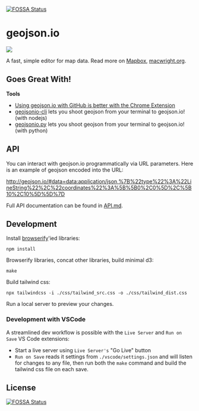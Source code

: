 [![FOSSA Status](https://app.fossa.io/api/projects/git%2Bhttps%3A%2F%2Fgithub.com%2Fmapbox%2Fgeojson.io.svg?type=shield)](https://app.fossa.io/projects/git%2Bhttps%3A%2F%2Fgithub.com%2Fmapbox%2Fgeojson.io?ref=badge_shield)

# geojson.io

![](http://i.cloudup.com/kz3BAF7Hnx.png)

A fast, simple editor for map data. Read more on [Mapbox](https://www.mapbox.com/blog/geojsonio-announce/),
[macwright.org](https://macwright.org/2013/07/26/geojsonio.html).

## Goes Great With!

**Tools**

- [Using geojson.io with GitHub is better with the Chrome Extension](https://chrome.google.com/webstore/detail/geojsonio/oibjgofbhldcajfamjganpeacipebckp)
- [geojsonio-cli](https://github.com/mapbox/geojsonio-cli) lets you shoot geojson from your terminal to geojson.io! (with nodejs)
- [geojsonio.py](https://github.com/jwass/geojsonio.py) lets you shoot geojson from your terminal to geojson.io! (with python)

## API

You can interact with geojson.io programmatically via URL parameters. Here is an example of geojson encoded into the URL:

http://geojson.io/#data=data:application/json,%7B%22type%22%3A%22LineString%22%2C%22coordinates%22%3A%5B%5B0%2C0%5D%2C%5B10%2C10%5D%5D%7D

Full API documentation can be found in [API.md](API.md).

## Development

Install [browserify](https://github.com/substack/node-browserify)'ied libraries:

`npm install`

Browserify libraries, concat other libraries, build minimal d3:

`make`

Build tailwind css:

`npx tailwindcss -i ./css/tailwind_src.css -o ./css/tailwind_dist.css`

Run a local server to preview your changes.

### Development with VSCode

A streamlined dev workflow is possible with the `Live Server` and `Run on Save` VS Code extensions:

- Start a live server using `Live Server's` "Go Live" button
- `Run on Save` reads it settings from `./vscode/settings.json` and will listen for changes to any file, then run both the `make` command and build the tailwind css file on each save.

## License

[![FOSSA Status](https://app.fossa.io/api/projects/git%2Bhttps%3A%2F%2Fgithub.com%2Fmapbox%2Fgeojson.io.svg?type=large)](https://app.fossa.io/projects/git%2Bhttps%3A%2F%2Fgithub.com%2Fmapbox%2Fgeojson.io?ref=badge_large)
